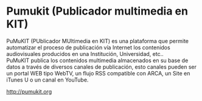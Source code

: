 Pumukit (Publicador multimedia en KIT)
======================================

PuMuKIT (PUblicador MUltimedia en KIT) es una plataforma que permite automatizar el proceso de publicación vía Internet los contenidos audiovisuales producidos en una Institución, Universidad, etc..  
PuMuKIT publica los contenidos multimedia almacenados en su base de datos a través de diversos canales de publicación, esto canales pueden ser un portal WEB tipo WebTV, un flujo RSS compatible con ARCA, un Site en iTunes U o un canal en YouTube.

http://pumukit.org
